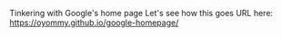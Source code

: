 Tinkering with Google's home page
Let's see how this goes
URL here: https://oyommy.github.io/google-homepage/

